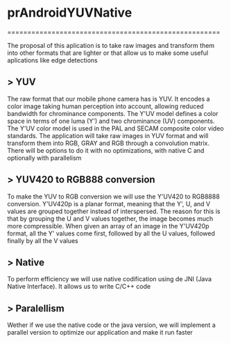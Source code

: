 # prAndroidYUVNative
=====================================================

The proposal of this aplication is to take raw images and transform them into other formats that are lighter or that allow us to make some useful aplications like edge detections

## >  YUV
The raw format that our mobile phone camera has is YUV. It encodes a color image taking human perception into account, allowing reduced bandwidth for chrominance components. The Y'UV model defines a color space in terms of one luma (Y') and two chrominance (UV) components. The Y'UV color model is used in the PAL and SECAM composite color video standards. The application will take raw images in YUV format and will transform them into RGB, GRAY and RGB through a convolution matrix. There will be options to do it with no optimizations, with native C and optionally with parallelism

## > YUV420 to RGB888 conversion
To make the YUV to RGB conversion we will use the Y'UV420 to RGB8888 conversion. Y'UV420p is a planar format, meaning that the Y', U, and V values are grouped together instead of interspersed. The reason for this is that by grouping the U and V values together, the image becomes much more compressible. When given an array of an image in the Y'UV420p format, all the Y' values come first, followed by all the U values, followed finally by all the V values

## > Native
To perform efficiency we will use native codification using de JNI (Java Native Interface). It allows us to write C/C++ code

## > Paralellism
Wether if we use the native code or the java version, we will implement a parallel version to optimize our application and make it run faster
